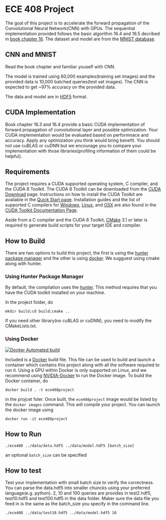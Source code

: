 # ECE 408 Project

The goal of this project is to accelerate the forward propagation of the Convolutional Neural Network(CNN) with GPUs. The sequential implementation provided follows the basic algorithm 16.4 and 16.5 decribed in [book chapter 16](https://wiki.illinois.edu/wiki/display/ece408f16/Book+Chapters?preview=/602518692/603851747/3rd-Edition-Chapter16-case-study-DNN-FINAL.pdf). The dataset and model are from the [MNIST database](http://yann.lecun.com/exdb/mnist/).

## CNN and MNIST

Read the book chapter and familiar youself with CNN.

The model is trained using 60,000 examples(training set images) and the provided data is 10,000 batched queries(test set images). The CNN is expected to get ~97% accuracy on the provided data.

The data and model are in [HDF5](https://support.hdfgroup.org/HDF5/) format.

## CUDA Implementation

Book chapter 16.3 and 16.4 provide a basic CUDA implementation of forward propagation of convolutional layer and possible optimization. Your CUDA implementation would be evaluated based on performnace and accuracy. Apply any optimization you think would bring benefit. You should not use cuBLAS or cuDNN but we encourage you to compare your implementation with those libraries(profiling information of them could be helpful).

## Requirements

The project requires a CUDA supported operating system,
C compiler, and the CUDA 8 Toolkit. The CUDA 8 Toolkit can be downloaded
from the [CUDA Download](https://developer.nvidia.com/cuda-downloads) page.
Instructions on how to install the CUDA Toolkit are available in the
[Quick Start page](http://docs.nvidia.com/cuda/cuda-quick-start-guide/index.html).
Installation guides and the list of supported C compilers for [Windows](http://docs.nvidia.com/cuda/cuda-installation-guide-microsoft-windows/index.html),
[Linux](http://docs.nvidia.com/cuda/cuda-installation-guide-linux/index.html), and
[OSX](http://docs.nvidia.com/cuda/cuda-installation-guide-mac-os-x/index.html) are
also found in the [CUDA Toolkit Documentation Page](http://docs.nvidia.com/cuda/index.html).

Aside from a C compiler and the CUDA 8 Toolkit, [CMake](https://cmake.org/) 3.1 or later is required
to generate build scripts for your target IDE and compiler. 

## How to Build

There are two options to build this project, the first is using the [hunter package manager](https://github.com/ruslo/hunter) and the other is using [docker](https://www.docker.com/).
We sugguest using cmake along with hunter.

### Using Hunter Package Manager

By default, the compilation uses the [hunter](https://github.com/ruslo/hunter).
This method requires that you have the CUDA toolkit installed on your machine.

In the project folder, do
~~~
mkdir build;cd build;cmake ..
~~~

If you need other library(no cuBLAS or cuDNN), you need to modify the CMakeLists.txt.

### Using Docker
 
 [![Docker Automated build](https://img.shields.io/docker/automated/jrottenberg/ffmpeg.svg)](https://hub.docker.com/r/webgpu/ece408project/)

Included is a [Docker](http://docker.io/) build file. This file can be used to build and launch a container which contains this project along with all the software required to run it. Using a GPU within Docker is only supported on Linux, and we recommend using [NVIDIA-Docker](https://github.com/NVIDIA/nvidia-docker) to run the Docker image. To build the Docker container, do

~~~
docker build . -t ece408project
~~~
in the projcet foler. 
Once built, the `ece408project` image would be listed by the `docker images` command. This will compile your project. You can launch the docker image using

~~~
docker run -it ece408project
~~~

## How to Run

~~~
./ece408 ../data/data.hdf5 ../data/model.hdf5 [batch_size]
~~~

an optional `batch_size` can be specified

## How to test 

Test your implementation with small batch size to verify the correctness. You can parse the data.hdf5 into smaller chuncks using your preferred language(e.g. python). 2, 10 and 100 queries are provides in test2.hdf5, test10.hdf5 and test100.hdf5 in the data folder. Maker sure the data file you feed in is the same as the batch_size you specify in the command line.

~~~
./ece408 ../data/test10.hdf5 ../data/model.hdf5 10
~~~

